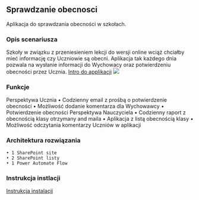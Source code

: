 ## Sprawdzanie obecnosci
Aplikacja do sprawdzania obecności w szkołach. 

### Opis scenariusza

Szkoły w związku z przeniesieniem lekcji do wersji online wciąż chciałby mieć informację czy Uczniowie są obecni. Aplikacja tak każdego dnia pozwala na wysłanie informacji do Wychowacy oraz potwierdzeniu obecności przez Ucznia.
[Intro do applikacji](https://youtu.be/xsnJdSmDLgg)
<img src="/Images/ObecnosciS1.png">

### Funkcje

Perspektywa Ucznia
	• Codzienny email z prośbą o potwierdzenie obecności
	• Możliwość dodanie komentarza dla Wychowawcy
	• Potwierdzenie obecności 
Perspektywa Nauczyciela
	• Codzienny raport z obecnością klasy otrzymany and maila
	• Aplikacja z listą obecnością klasy
	• Możliwość odczytania komentarzy Uczniów w aplikacji
### Architektura rozwiązania
	• 1 SharePoint site 
	• 2 SharePoint listy
	• 1 Power Automate Flow
  
### Instrukcja instlacji
[Instrukcja instalacji](https://youtu.be/F6tS4PzYGmM)
